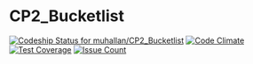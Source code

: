 # CP2_Bucketlist
[![Codeship Status for muhallan/CP2_Bucketlist](https://app.codeship.com/projects/28fd47e0-6a1d-0135-313c-321e1b150d94/status?branch=master)](https://app.codeship.com/projects/241824)
[![Code Climate](https://codeclimate.com/github/muhallan/CP2_Bucketlist/badges/gpa.svg)](https://codeclimate.com/github/muhallan/CP2_Bucketlist)
[![Test Coverage](https://codeclimate.com/github/muhallan/CP2_Bucketlist/badges/coverage.svg)](https://codeclimate.com/github/muhallan/CP2_Bucketlist/coverage)
[![Issue Count](https://codeclimate.com/github/muhallan/CP2_Bucketlist/badges/issue_count.svg)](https://codeclimate.com/github/muhallan/CP2_Bucketlist)
